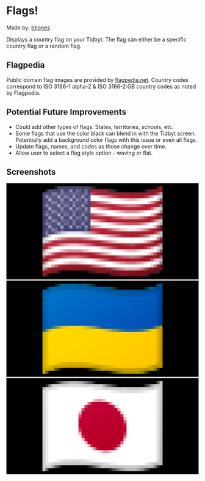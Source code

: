 # Flags!

Made by: [btjones](https://github.com/btjones/)

Displays a country flag on your Tidbyt. The flag can either be a specific country flag or a random flag.

## Flagpedia

Public domain flag images are provided by [flagpedia.net](https://flagpedia.net/). Country codes correspond to ISO 3166-1 alpha-2 & ISO 3166-2:GB country codes as noted by Flagpedia.

## Potential Future Improvements

- Could add other types of flags. States, territories, schools, etc.
- Some flags that use the color black can blend in with the Tidbyt screen. Potentially add a background color flags with this issue or even all flags.
- Update flags, names, and codes as those change over time.
- Allow user to select a flag style option - waving or flat.

## Screenshots

![Flag of The United States](screenshots/us.png)
![Flag of Ukraine](screenshots/ua.png)
![Flag of Japan](screenshots/jp.png)
